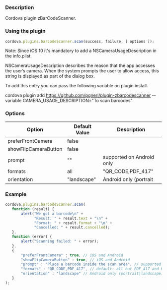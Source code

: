 ### Description

Cordova plugin zBarCodeScanner.

### Using the plugin

```js
cordova.plugins.barcodeScanner.scan(success, failure, [ options ]);
```

Note: Since iOS 10 it's mandatory to add a NSCameraUsageDescription in the info.plist.

NSCameraUsageDescription describes the reason that the app accesses the user’s camera. When the system prompts the user to allow access, this string is displayed as part of the dialog box.

To add this entry you can pass the following variable on plugin install.

cordova plugin add https://github.com/pgneri/plugin-zbarcodescanner --variable CAMERA_USAGE_DESCRIPTION="To scan barcodes"

### Options

|         Option       | Default Value |        Description        |
|----------------------|---------------|---------------------------|
| preferFrontCamera | false |  |
| showFlipCameraButton | false |  |
| prompt | "" | supported on Android only |
| formats | all |  "QR_CODE,PDF_417" |
| orientation | "landscape" | Android only (portrait|landscape), default unset so it rotates with the device |

### Example

```js
cordova.plugins.barcodeScanner.scan(
   function (result) {
       alert("We got a barcode\n" +
             "Result: " + result.text + "\n" +
             "Format: " + result.format + "\n" +
             "Cancelled: " + result.cancelled);
   },
   function (error) {
       alert("Scanning failed: " + error);
   },
   {
       "preferFrontCamera" : true, // iOS and Android
       "showFlipCameraButton" : true, // iOS and Android
       "prompt" : "Place a barcode inside the scan area", // supported on Android only
       "formats" : "QR_CODE,PDF_417", // default: all but PDF_417 and RSS_EXPANDED
       "orientation" : "landscape" // Android only (portrait|landscape), default unset so it rotates with the device
   }
);
```
